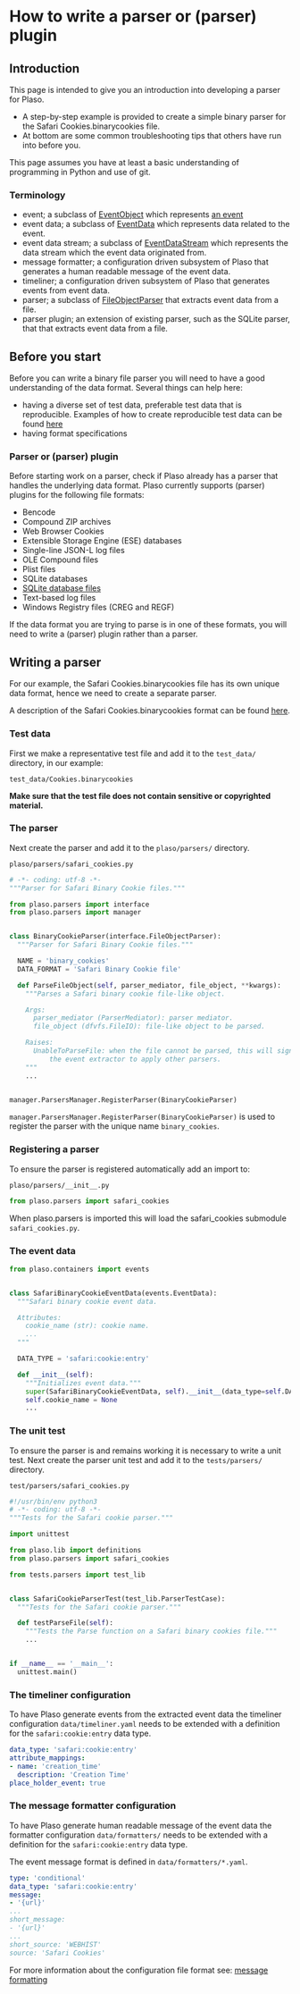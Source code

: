 # How to write a parser or (parser) plugin

## Introduction

This page is intended to give you an introduction into developing a parser for
Plaso.

* A step-by-step example is provided to create a simple binary parser for the Safari Cookies.binarycookies file.
* At bottom are some common troubleshooting tips that others have run into before you.

This page assumes you have at least a basic understanding of programming in
Python and use of git.

### Terminology

* event; a subclass of [EventObject](../api/plaso.containers.html#plaso.containers.events.EventObject) which represents [an event](Scribbles-about-events.md#what-is-an-event)
* event data; a subclass of [EventData](../api/plaso.containers.html#plaso.containers.events.EventData) which represents data related to the event.
* event data stream; a subclass of [EventDataStream](../api/plaso.containers.html#plaso.containers.events.EventDataStream) which represents the data stream which the event data originated from.
* message formatter; a configuration driven subsystem of Plaso that generates a human readable message of the event data.
* timeliner; a configuration driven subsystem of Plaso that generates events from event data.
* parser; a subclass of [FileObjectParser](../api/plaso.parsers.html#plaso.parsers.interface.FileObjectParser) that extracts event data from a file.
* parser plugin; an extension of existing parser, such as the SQLite parser, that that extracts event data from a file.

## Before you start

Before you can write a binary file parser you will need to have a good
understanding of the data format. Several things can help here:

* having a diverse set of test data, preferable test data that is reproducible. Examples of how to create reproducible test data can be found [here](https://github.com/dfirlabs)
* having format specifications

### Parser or (parser) plugin

Before starting work on a parser, check if Plaso already has a parser that
handles the underlying data format. Plaso currently supports (parser) plugins
for the following file formats:

* Bencode
* Compound ZIP archives
* Web Browser Cookies
* Extensible Storage Engine (ESE) databases
* Single-line JSON-L log files
* OLE Compound files
* Plist files
* SQLite databases
* [SQLite database files](How-to-write-a-SQLite-plugin.md)
* Text-based log files
* Windows Registry files (CREG and REGF)

If the data format you are trying to parse is in one of these formats, you
will need to write a (parser) plugin rather than a parser.

## Writing a parser

For our example, the Safari Cookies.binarycookies file has its own unique data
format, hence we need to create a separate parser.

A description of the Safari Cookies.binarycookies format can be found
[here](https://github.com/libyal/dtformats/blob/main/documentation/Safari%20Cookies.asciidoc).

### Test data

First we make a representative test file and add it to the `test_data/`
directory, in our example:

```
test_data/Cookies.binarycookies
```

**Make sure that the test file does not contain sensitive or copyrighted
material.**

### The parser

Next create the parser and add it to the `plaso/parsers/` directory.

```
plaso/parsers/safari_cookies.py
```

~~~~python
# -*- coding: utf-8 -*-
"""Parser for Safari Binary Cookie files."""

from plaso.parsers import interface
from plaso.parsers import manager


class BinaryCookieParser(interface.FileObjectParser):
  """Parser for Safari Binary Cookie files."""

  NAME = 'binary_cookies'
  DATA_FORMAT = 'Safari Binary Cookie file'

  def ParseFileObject(self, parser_mediator, file_object, **kwargs):
    """Parses a Safari binary cookie file-like object.

    Args:
      parser_mediator (ParserMediator): parser mediator.
      file_object (dfvfs.FileIO): file-like object to be parsed.

    Raises:
      UnableToParseFile: when the file cannot be parsed, this will signal
          the event extractor to apply other parsers.
    """
    ...


manager.ParsersManager.RegisterParser(BinaryCookieParser)
~~~~

`manager.ParsersManager.RegisterParser(BinaryCookieParser)` is used to
register the parser with the unique name `binary_cookies`.

### Registering a parser

To ensure the parser is registered automatically add an import to:

```
plaso/parsers/__init__.py
```

~~~~python
from plaso.parsers import safari_cookies
~~~~

When plaso.parsers is imported this will load the safari_cookies submodule
`safari_cookies.py`.

### The event data

~~~~python
from plaso.containers import events


class SafariBinaryCookieEventData(events.EventData):
  """Safari binary cookie event data.

  Attributes:
    cookie_name (str): cookie name.
    ...
  """

  DATA_TYPE = 'safari:cookie:entry'

  def __init__(self):
    """Initializes event data."""
    super(SafariBinaryCookieEventData, self).__init__(data_type=self.DATA_TYPE)
    self.cookie_name = None
    ...
~~~~

### The unit test

To ensure the parser is and remains working it is necessary to write a unit
test. Next create the parser unit test and add it to the `tests/parsers/`
directory.

```
test/parsers/safari_cookies.py
```

~~~~python
#!/usr/bin/env python3
# -*- coding: utf-8 -*-
"""Tests for the Safari cookie parser."""

import unittest

from plaso.lib import definitions
from plaso.parsers import safari_cookies

from tests.parsers import test_lib


class SafariCookieParserTest(test_lib.ParserTestCase):
  """Tests for the Safari cookie parser."""

  def testParseFile(self):
    """Tests the Parse function on a Safari binary cookies file."""
    ...


if __name__ == '__main__':
  unittest.main()
~~~~

### The timeliner configuration

To have Plaso generate events from the extracted event data the timeliner
configuration `data/timeliner.yaml` needs to be extended with a definition
for the `safari:cookie:entry` data type.

~~~~yaml
data_type: 'safari:cookie:entry'
attribute_mappings:
- name: 'creation_time'
  description: 'Creation Time'
place_holder_event: true
~~~~

### The message formatter configuration

To have Plaso generate human readable message of the event data the formatter
configuration `data/formatters/` needs to be extended with a definition for
the `safari:cookie:entry` data type.

The event message format is defined in `data/formatters/*.yaml`.

~~~~yaml
type: 'conditional'
data_type: 'safari:cookie:entry'
message:
- '{url}'
...
short_message:
- '{url}'
...
short_source: 'WEBHIST'
source: 'Safari Cookies'
~~~~

For more information about the configuration file format see:
[message formatting](../user/Output-and-formatting.html#message-formatting)
